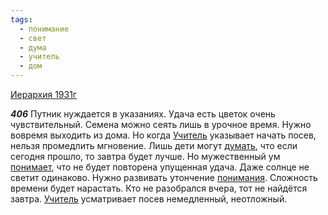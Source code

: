 ```yaml
---
tags:
  - понимание
  - свет
  - дума
  - учитель
  - дом
---
```


[Иерархия 1931г](/agni/1931)

___406___
Путник нуждается в указаниях. Удача есть цветок очень чувствительный. Семена можно сеять лишь в урочное время. Нужно вовремя выходить из дома. Но когда [Учитель](/tag/#учитель) указывает начать посев, нельзя промедлить мгновение. Лишь дети могут [думать](/tag/#дума), что если сегодня прошло, то завтра будет лучше. Но мужественный ум [понимает](/tag/#понимание), что не будет повторена упущенная удача. Даже солнце не светит одинаково. Нужно развивать утончение [понимания](/tag/#понимание). Сложность времени будет нарастать. Кто не разобрался вчера, тот не найдётся завтра. [Учитель](/tag/#учитель) усматривает посев немедленный, неотложный.   

